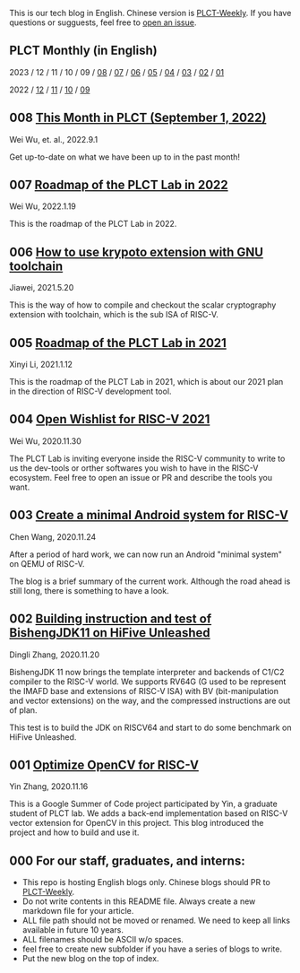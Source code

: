 This is our tech blog in English. Chinese version is [PLCT-Weekly](https://github.com/isrc-cas/PLCT-Weekly).
If you have questions or sugguests, feel free to [open an issue](https://github.com/plctlab/plctlab.github.io/issues).

## PLCT Monthly (in English)

2023
/ 12
/ 11
/ 10
/ 09
/ [08](https://github.com/plctlab/PLCT-Weekly/blob/master/2023/2022-08-01.en.md)
/ [07](https://github.com/plctlab/PLCT-Weekly/blob/master/2023/2022-07-01.en.md)
/ [06](https://github.com/plctlab/PLCT-Weekly/blob/master/2023/2022-06-01.en.md)
/ [05](https://github.com/plctlab/PLCT-Weekly/blob/master/2023/2022-05-01.en.md)
/ [04](https://github.com/plctlab/PLCT-Weekly/blob/master/2023/2022-04-01.en.md)
/ [03](https://github.com/plctlab/PLCT-Weekly/blob/master/2023/2022-03-01.en.md)
/ [02](https://github.com/plctlab/PLCT-Weekly/blob/master/2023/2022-02-01.en.md)
/ [01](https://github.com/plctlab/PLCT-Weekly/blob/master/2023/2022-01-01.en.md)

2022
/ [12](https://github.com/plctlab/PLCT-Weekly/blob/master/2022/2022-12-01.en.md)
/ [11](https://github.com/plctlab/PLCT-Weekly/blob/master/2022/2022-11-01.en.md)
/ [10](https://github.com/plctlab/PLCT-Weekly/blob/master/2022/2022-10-01.en.md)
/ [09](https://github.com/plctlab/PLCT-Weekly/blob/master/2022/2022-09-01.en.md)

## 008 [This Month in PLCT (September 1, 2022)](https://plctlab.github.io/reports/2022-09-01.html)

Wei Wu, et. al., 2022.9.1

Get up-to-date on what we have been up to in the past month!

## 007 [Roadmap of the PLCT Lab in 2022](https://plctlab.github.io/PLCT-Roadmap-2022.en.html)

Wei Wu, 2022.1.19

This is the roadmap of the PLCT Lab in 2022.

## 006 [How to use krypoto extension with GNU toolchain](https://plctlab.github.io/k-ext/how-to-build-scalar-cryptography-gnu-toolchain.html)

Jiawei, 2021.5.20

This is the way of how to compile and checkout the scalar cryptography extension with toolchain, which is the sub ISA of RISC-V.

## 005 [Roadmap of the PLCT Lab in 2021](https://plctlab.github.io/PLCT-Roadmap-2021.html)

Xinyi Li, 2021.1.12

This is the roadmap of the PLCT Lab in 2021, which is about our 2021 plan in the direction of RISC-V development tool.

## 004 [Open Wishlist for RISC-V 2021](https://plctlab.github.io/events/RISCV-Open-Wishlist-2021.html)

Wei Wu, 2020.11.30

The PLCT Lab is inviting everyone inside the RISC-V community to write to us the dev-tools or orther softwares you wish to have in the RISC-V ecosystem.
Feel free to open an issue or PR and describe the tools you want.

## 003 [Create a minimal Android system for RISC-V](https://plctlab.github.io/aosp/create-a-minimal-android-system-for-riscv.html)

Chen Wang, 2020.11.24

After a period of hard work, we can now run an Android "minimal system" on QEMU of RISC-V.

The blog is a brief summary of the current work. Although the road ahead is still long, there is something to have a look.

## 002 [Building instruction and test of BishengJDK11 on HiFive Unleashed](https://plctlab.github.io/openjdk/Building_instruction_and_test_of_BishengJDK11_on_HiFive_Unleashed.html)

Dingli Zhang, 2020.11.20

BishengJDK 11 now brings the template interpreter and backends of C1/C2 compiler to the RISC-V world. We supports RV64G (G used to be represent the IMAFD base and extensions of RISC-V ISA) with BV (bit-manipulation and vector extensions) on the way, and the compressed instructions are out of plan.

This test is to build the JDK on RISCV64 and start to do some benchmark on HiFive Unleashed.

## 001 [Optimize OpenCV for RISC-V](https://plctlab.github.io/opencv/Optimize_OpenCV_for_RISC-V.html)

Yin Zhang, 2020.11.16

This is a Google Summer of Code project participated by Yin, a graduate student of PLCT lab. We adds a back-end implementation based on RISC-V vector extension for OpenCV in this project. This blog introduced the project and how to build and use it.

## 000 For our staff, graduates, and interns:

- This repo is hosting English blogs only. Chinese blogs should PR to [PLCT-Weekly](https://github.com/isrc-cas/PLCT-Weekly).
- Do not write contents in this README file. Always create a new markdown file for your article.
- ALL file path should not be moved or renamed. We need to keep all links available in future 10 years.
- ALL filenames should be ASCII w/o spaces.
- feel free to create new subfolder if you have a series of blogs to write.
- Put the new blog on the top of index.

